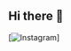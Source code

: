 ## Hi there 👋

[![Instagram](https://img.shields.io/badge/Instagram-E4405F?style=for-the-badge&logo=instagram&logoColor=white)]
